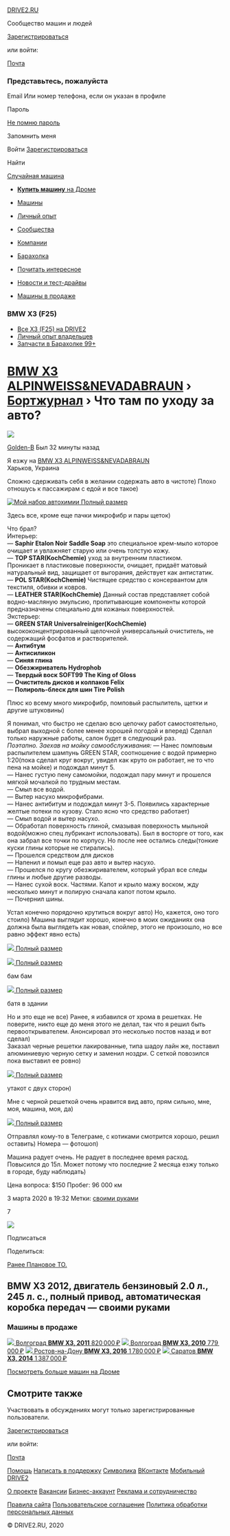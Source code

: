 [DRIVE2.RU](/)    

Сообщество машин и людей

[Зарегистрироваться](/signup/)  

или войти:

[Почта](/reception/?method=email)

### Представьтесь, пожалуйста

Email Или номер телефона, если он указан в профиле

Пароль

[Не помню пароль](/recovery/)

Запомнить меня

Войти [Зарегистрироваться](/signup/)

Найти

[Случайная машина](/random/)

* [**Купить машину** на Дроме](/_api/drom/navigate)

* [Машины](/cars/)
* [Личный опыт](/experience/)
* [Сообщества](/communities/)
* [Компании](/companies)
* [Барахолка](/market)
* [Почитать интересное](/featured-topics/)
* [Новости и тест-драйвы](/editorial/)
* [Машины в продаже](/cars/?sort=selling)

### BMW X3 (F25)

* [Все X3 (F25) на DRIVE2](/cars/bmw/x3/g3400/)
* [Личный опыт владельцев](/experience/bmw/g3400/)
* [Запчасти в Барахолке 99+](/market?generation=3400)

# [BMW X3 ALPINWEISS&NEVADABRAUN](/r/bmw/x3/537173828527195071/) › [Бортжурнал](/r/bmw/x3/537173828527195071/logbook/) › Что там по уходу за авто?

[![](https://a.d-cd.net/YmAAAgG-AeA-100.jpg)](/users/golden-b/)  

[Golden-B](/users/golden-b/) Был 32 минуты назад

Я езжу на [BMW X3 ALPINWEISS&NEVADABRAUN](/r/bmw/x3/537173828527195071/)  
Харьков, Украина

Сложно сдерживать себя в желании содержать авто в чистоте) Плохо отношусь к пассажирам с едой и все такое)

[![Мой набор автохимии](https://a.d-cd.net/byAAAgEMjeA-960.jpg)	  	  	Полный размер](https://a.d-cd.net/byAAAgEMjeA-1920.jpg)  

Здесь все, кроме еще пачки микрофибр и пары щеток)

Что брал?  
Интерьер:  
— **Saphir Etalon Noir Saddle Soap** это специальное крем-мыло которое очищает и увлажняет старую или очень толстую кожу.  
— **TOP STAR(KochСhemie)** уход за внутренним пластиком.  
Проникает в пластиковые поверхности, очищает, придаёт матовый натуральный вид, защищает от выгорания, действует как антистатик.  
— **POL STAR(KochСhemie)** Чистящее средство с консервантом для текстиля, обивки и ковров.  
— **LEATHER STAR(KochСhemie)** Данный состав представляет собой водно-масляную эмульсию, пропитывающие компоненты которой предназначены специально для кожаных поверхностей.  
Экстерьер:  
— **GREEN STAR Universalreiniger(KochСhemie)** высококонцентрированный щелочной универсальный очиститель, не содержащий фосфатов и растворителей.  
— **Антибтум**  
— **Антисиликон**  
— **Синяя глина**  
— **Обезжириватель Hydrophob**  
— **Твердый воск SOFT99 The King of Gloss**  
— **Очиститель дисков и колпаков Felix**  
— **Полироль-блеск для шин Tire Polish**

Плюс ко всему много микрофибр, помповый распылитель, щетки и другие штуковины)

Я понимал, что быстро не сделаю всю цепочку работ самостоятельно, выбрал выходной с более менее хорошей погодой и вперед) Сделал только наружные работы, салон будет в следующий раз.  
*Поэтапно. Заехав на мойку самообслуживания:* — Нанес помповым распылителем шампунь GREEN STAR, соотношение с водой примерно 1:20(пока сделал круг вокруг, увидел как круто он работает, не то что пена на мойке) и подождал минут 5.  
— Нанес густую пену самомойки, подождал пару минут и прошелся мягкой мочалкой по трудным местам.  
— Смыл все водой.  
— Вытер насухо микрофибрами.  
— Нанес антибитум и подождал минут 3-5. Появились характерные желтые потеки по кузову. Стало ясно что средство работает)  
— Смыл водой и вытер насухо.  
— Обработал поверхность глиной, смазывая поверхность мыльной водой(можно спец лубрикант использовать). Был в восторге от того, как она забрал все точки по корпусу. Но после нее остались следы(тонкие куски глины которые не стирались).  
— Прошелся средством для дисков  
— Напенил и помыл еще раз авто и вытер насухо.  
— Прошелся по кругу обезжиривателем, который убрал все следы глины и любые другие разводы.  
— Нанес сухой воск. Частями. Капот и крыло мажу воском, жду несколько минут и полирую сначала капот потом крыло.  
— Почернил шины.

Устал конечно порядочно крутиться вокруг авто) Но, кажется, оно того стоило) Машина выглядит хорошо, конечно в моих ожиданиях она должна была выглядеть как новая, спойлер, этого не произошло, но все равно эффект явно есть)

[![](https://a.d-cd.net/PwAAAgMMjeA-960.jpg)	  	  	Полный размер](https://a.d-cd.net/PwAAAgMMjeA-1920.jpg)

[![](https://a.d-cd.net/1YAAAgMMjeA-960.jpg)	  	  	Полный размер](https://a.d-cd.net/1YAAAgMMjeA-1920.jpg)  

бам бам

[![](https://a.d-cd.net/SkAAAgMMjeA-960.jpg)	  	  	Полный размер](https://a.d-cd.net/SkAAAgMMjeA-1920.jpg)  

батя в здании

Но и это еще не все) Ранее, я избавился от хрома в решетках. Не поверите, никто еще до меня этого не делал, так что я решил быть первооткрывателем. Анонсировал это несколько постов назад и вот сделал)  
Заказал черные решетки лакированные, типа шадоу лайн же, поставил алюминиевую черную сетку и заменил ноздри. С сеткой повозился пока выставил ее ровно)

[![](https://a.d-cd.net/40AAAgMMjeA-960.jpg)	  	  	Полный размер](https://a.d-cd.net/40AAAgMMjeA-1920.jpg)  

утакот с двух сторон)

Мне с черной решеткой очень нравится вид авто, прям сильно, мне, моя, машина, моя, да)

[![](https://a.d-cd.net/30AAAgMMjeA-960.jpg)	  	  	Полный размер](https://a.d-cd.net/30AAAgMMjeA-1920.jpg)  

Отправлял кому-то в Телеграме, с котиками смотрится хорошо, решил оставить) Номера — фотошоп)

Машина радует очень. Не радует в последнее время расход. Повысился до 15л. Может потому что последние 2 месяца езжу только в городе, буду наблюдать)

Цена вопроса: $150 Пробег: 96 000 км

3 марта 2020 в 19:32 Метки: [своими руками](/experience/bmw/g3400/?t=165)

7

[![](https://a.d-cd.net/RiAAAgIvpeA-120.jpg)](/r/bmw/x3/537173828527195071/)    

Подписаться

Поделиться:

[Ранее Плановое ТО.](/l/554288001891435535/prev)

## BMW X3 2012, двигатель бензиновый 2.0 л., 245 л. с., полный привод, автоматическая коробка передач — своими руками

### Машины в продаже

[![](https://s.auto.drom.ru/i24231/s/photos/33114/33113395/gen600_360511183.jpg)	  	  	Волгоград	  	  	**BMW X3, 2011**	  	  	820 000 ₽](https://volgograd.drom.ru/bmw/x3/33113395.html?utm_source=drive2&utm_medium=cpt&utm_campaign=drom_00_russia_integration_desktop_media_handmade&utm_content=desktop_integration_logbook)   [![](https://s.auto.drom.ru/i24239/s/photos/36057/36056852/gen600_455811689.jpg)	  	  	Волгоград	  	  	**BMW X3, 2010**	  	  	779 000 ₽](https://volgograd.drom.ru/bmw/x3/36056852.html?utm_source=drive2&utm_medium=cpt&utm_campaign=drom_00_russia_integration_desktop_media_handmade&utm_content=desktop_integration_logbook)   [![](https://s.auto.drom.ru/i24242/s/photos/37247/37246446/gen600_488635924.jpg)	  	  	Ростов-на-Дону	  	  	**BMW X3, 2016**	  	  	1 780 000 ₽](https://rostov-na-donu.drom.ru/bmw/x3/37246446.html?utm_source=drive2&utm_medium=cpt&utm_campaign=drom_00_russia_integration_desktop_media_handmade&utm_content=desktop_integration_logbook)   [![](https://s.auto.drom.ru/i24238/s/photos/35901/35900825/gen600_451930460.jpg)	  	  	Саратов	  	  	**BMW X3, 2014**	  	  	1 387 000 ₽](https://saratov.drom.ru/bmw/x3/35900825.html?utm_source=drive2&utm_medium=cpt&utm_campaign=drom_00_russia_integration_desktop_media_handmade&utm_content=desktop_integration_logbook)

[Посмотреть больше машин на Дроме](https://volgograd.drom.ru/bmw/x3/generation2/?distance=500&ph=1&unsold=1&utm_source=drive2&utm_medium=cpt&utm_campaign=drom_00_russia_integration_desktop_media_handmade&utm_content=desktop_integration_logbook)

## Смотрите также

Участвовать в обсуждениях могут только зарегистрированные пользователи.  

[Зарегистрироваться](/signup/)  

или войти:

[Почта](/reception/?method=email)

[Помощь](/help/) [Написать в поддержку](/help/support?topic=none) [Символика](/o/BrandSupport) [ВКонтакте](http://vk.com/drive2) [Мобильный DRIVE2](/mobile/)

[О проекте](/about/) [Вакансии](/jobs/) [Бизнес-аккаунт](/business/) [Рeклама и сотрудничество](/promo/)

[Правила сайта](/rules/) [Пользовательское соглашение](/agreement/) [Политика обработки персональных данных](/data-use/)

© DRIVE2.RU, 2020